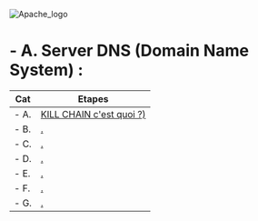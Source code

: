 <a name="balise_00"></a>
![Apache_logo](./images/Apache_logo.png)

# - A. Server DNS (Domain Name System) :

| Cat | Etapes |
|------|------|
| - A. | [KILL CHAIN c'est quoi ?)](#balise_01) |
| - B. | [.](#balise_02) |
| - C. | [.](#balise_03) |
| - D. | [.](#balise_02) |
| - E. | [.](#balise_03) |
| - F. | [.](#balise_02) |
| - G. | [.](#balise_03) |
